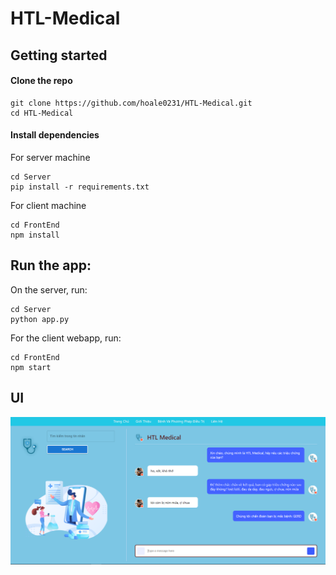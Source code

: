 # HTL-Medical

## Getting started

#### Clone the repo
```
git clone https://github.com/hoale0231/HTL-Medical.git
cd HTL-Medical
```

#### Install dependencies
For server machine
```
cd Server
pip install -r requirements.txt
```

For client machine
```
cd FrontEnd
npm install
```

## Run the app:
On the server, run:
```
cd Server
python app.py
```

For the client webapp, run:
```
cd FrontEnd
npm start
```

## UI
![](Image/messenger.png)
